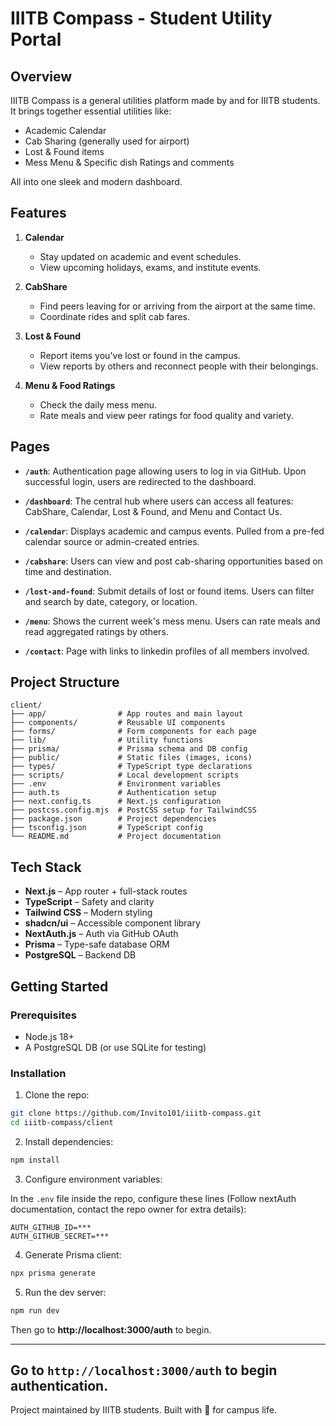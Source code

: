 # IIITB Compass - Student Utility Portal

## Overview

IIITB Compass is a general utilities platform made by and for IIITB students. It brings together essential utilities like:

-  Academic Calendar
-  Cab Sharing (generally used for airport)
-  Lost & Found items
-  Mess Menu & Specific dish Ratings and comments

All into one sleek and modern dashboard.

## Features

1. **Calendar**
   - Stay updated on academic and event schedules.
   - View upcoming holidays, exams, and institute events.

2. **CabShare**
   - Find peers leaving for or arriving from the airport at the same time.
   - Coordinate rides and split cab fares.

3. **Lost & Found**
   - Report items you've lost or found in the campus.
   - View reports by others and reconnect people with their belongings.

4. **Menu & Food Ratings**
   - Check the daily mess menu.
   - Rate meals and view peer ratings for food quality and variety.

## Pages

- **`/auth`**: Authentication page allowing users to log in via GitHub. Upon successful login, users are redirected to the dashboard.

- **`/dashboard`**: The central hub where users can access all features: CabShare, Calendar, Lost & Found, and Menu and Contact Us.

- **`/calendar`**: Displays academic and campus events. Pulled from a pre-fed calendar source or admin-created entries.

- **`/cabshare`**: Users can view and post cab-sharing opportunities based on time and destination.

- **`/lost-and-found`**: Submit details of lost or found items. Users can filter and search by date, category, or location.

- **`/menu`**: Shows the current week's mess menu. Users can rate meals and read aggregated ratings by others.

- **`/contact`**: Page with links to linkedin profiles of all members involved.


## Project Structure

```
client/
├── app/                # App routes and main layout
├── components/         # Reusable UI components
├── forms/              # Form components for each page
├── lib/                # Utility functions
├── prisma/             # Prisma schema and DB config
├── public/             # Static files (images, icons)
├── types/              # TypeScript type declarations
├── scripts/            # Local development scripts
├── .env                # Environment variables
├── auth.ts             # Authentication setup
├── next.config.ts      # Next.js configuration
├── postcss.config.mjs  # PostCSS setup for TailwindCSS
├── package.json        # Project dependencies
├── tsconfig.json       # TypeScript config
└── README.md           # Project documentation
```

## Tech Stack

- **Next.js** – App router + full-stack routes
- **TypeScript** – Safety and clarity
- **Tailwind CSS** – Modern styling
- **shadcn/ui** – Accessible component library
- **NextAuth.js** – Auth via GitHub OAuth
- **Prisma** – Type-safe database ORM
- **PostgreSQL** – Backend DB 



##  Getting Started

### Prerequisites

- Node.js 18+
- A PostgreSQL DB (or use SQLite for testing)

### Installation

1. Clone the repo:

```bash
git clone https://github.com/Invito101/iiitb-compass.git
cd iiitb-compass/client
```

2. Install dependencies:

```bash
npm install
```

3. Configure environment variables:

In the `.env` file inside the repo, configure these lines  (Follow nextAuth documentation, contact the repo owner for extra details):

```env
AUTH_GITHUB_ID=***
AUTH_GITHUB_SECRET=***
```

4. Generate Prisma client:

```bash
npx prisma generate
```

5. Run the dev server:

```bash
npm run dev
```

Then go to **http://localhost:3000/auth** to begin.

---
Go to `http://localhost:3000/auth` to begin authentication.
---

Project maintained by IIITB students. Built with 💜 for campus life.
